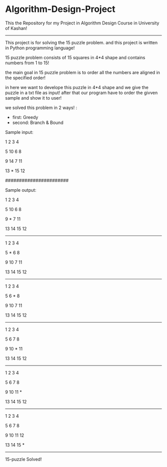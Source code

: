 # Algorithm-Design-Project
This the Repository for my Project in Algorithm Design Course in University of Kashan!

-----------------------------

This project is for solving the 15 puzzle problem. and this project is written in Python programming language!

15 puzzle problem consists of 15 squares in 4*4 shape and contains numbers from 1 to 15!

the main goal in 15 puzzle problem is to order all the numbers are aligned in the specified order!

in here we want to develope this puzzle in 4*4 shape and we give the puzzle in a txt file as input! after that our program have to order the givven sample and show it to user!

we solved this problem in 2 ways! :

- first: Greedy
- second: Branch & Bound

Sample input:

1   2   3   4

5   10  6   8

9   14  7  11

13  *   15  12

#######################

Sample output:

1 2 3 4

5 10 6 8

9 * 7 11

13 14 15 12

********

1 2 3 4

5 * 6 8

9 10 7 11

13 14 15 12

********

1 2 3 4

5 6 * 8

9 10 7 11

13 14 15 12

*********

1 2 3 4

5 6 7 8

9 10 * 11

13 14 15 12

********

1 2 3 4

5 6 7 8

9 10 11 *

13 14 15 12

***********

1 2 3 4

5 6 7 8

9 10 11 12

13 14 15 *

***********

15-puzzle Solved!
